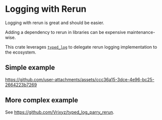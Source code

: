 # Logging with Rerun

Logging with rerun is great and should be easier.

Adding a dependency to rerun in libraries can be expensive maintenance-wise.

This crate leverages [`typed_log`](https://github.com/Vrixyz/typed_log) to delegate rerun logging implementation to the ecosystem.

## Simple example

https://github.com/user-attachments/assets/ccc36a15-3dce-4e96-bc25-2664223b7269

## More complex example

See https://github.com/Vrixyz/typed_log_parry_rerun.
